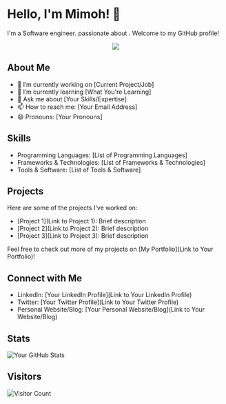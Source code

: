 # Hello, I'm Mimoh! 👋

I'm a Software engineer. passionate about . Welcome to my GitHub profile!
<p align="center">
  <a href="https://github.com/Ratheshan03/readme-typing-svg"><img src="https://readme-typing-svg.herokuapp.com?lines=Computer+Science+Undergraduate;Full+Stack+Software+Developer;DS%20|%20AI%20|%20ML%20Enthusiast;Aspiring+Learner&center=true&width=500&height=50"></a>
</p>

## About Me

- 🔭 I’m currently working on [Current Project/Job]
- 🌱 I’m currently learning [What You're Learning]
- 💬 Ask me about [Your Skills/Expertise]
- 📫 How to reach me: [Your Email Address]
- 😄 Pronouns: [Your Pronouns]

## Skills

- Programming Languages: [List of Programming Languages]
- Frameworks & Technologies: [List of Frameworks & Technologies]
- Tools & Software: [List of Tools & Software]

## Projects

Here are some of the projects I've worked on:

- [Project 1](Link to Project 1): Brief description
- [Project 2](Link to Project 2): Brief description
- [Project 3](Link to Project 3): Brief description

Feel free to check out more of my projects on [My Portfolio](Link to Your Portfolio)!

## Connect with Me

- LinkedIn: [Your LinkedIn Profile](Link to Your LinkedIn Profile)
- Twitter: [Your Twitter Profile](Link to Your Twitter Profile)
- Personal Website/Blog: [Your Personal Website/Blog](Link to Your Website/Blog)

## Stats

![Your GitHub Stats](https://github-readme-stats.vercel.app/api?username=YourGitHubUsername&show_icons=true&theme=radical)

## Visitors

![Visitor Count](https://profile-counter.glitch.me/YourGitHubUsername/count.svg)

